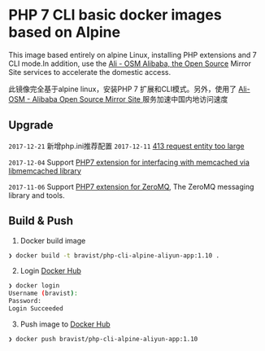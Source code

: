 #  PHP 7 CLI basic docker images  based on Alpine

This image based entirely on alpine Linux, installing PHP extensions and 7 CLI mode.In addition, use the [Ali - OSM Alibaba, the Open Source](http://mirrors.aliyun.com/) Mirror Site services to accelerate the domestic access.


此镜像完全基于alpine linux，安装PHP 7 扩展和CLI模式。另外，使用了 [Ali-OSM - Alibaba Open Source Mirror Site ](http://mirrors.aliyun.com/ )服务加速中国内地访问速度

## Upgrade

`2017-12-21` 新增php.ini推荐配置
`2017-12-11` [413 request entity too large](https://www.iteblog.com/archives/1421.html)

`2017-12-04` Support [PHP7 extension for interfacing with memcached via libmemcached library](https://pkgs.alpinelinux.org/package/edge/community/x86/php7-memcached)

`2017-11-06` Support [PHP7 extension for ZeroMQ](https://pkgs.alpinelinux.org/package/edge/community/x86/php7-zmq), The ZeroMQ messaging library and tools.


## Build & Push

1. Docker build image
```bash
❯ docker build -t bravist/php-cli-alpine-aliyun-app:1.10 .
```

2. Login [Docker Hub](https://hub.docker.com)
```bash
❯ docker login
Username (bravist):
Password:
Login Succeeded
```

3. Push image to [Docker Hub](https://hub.docker.com)
```bash
❯ docker push bravist/php-cli-alpine-aliyun-app:1.10
```

